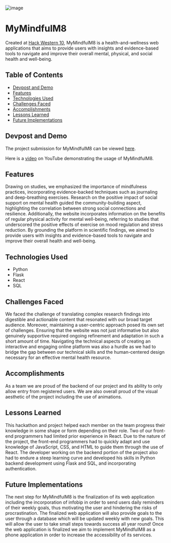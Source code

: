 ![image](https://github.com/dylen400mh/MyMindfulM8/assets/97004369/61802017-5f29-49ac-b282-bea395f94435)

# MyMindfulM8
Created at [Hack Western 10](https://www.hackwestern.com/), MyMindfulM8 is a health-and-wellness web applications that aims to provide users with insights and evidence-based tools to navigate and improve their overall mental, physical, and social health and well-being.

## Table of Contents
- [Devpost and Demo](#devpost-and-demo)
- [Features](#features)
- [Technologies Used](#technologies-used)
- [Challenges Faced](#challenges-faced)
- [Accomplishments](#accomplishments)
- [Lessons Learned](#lessons-learned)
- [Future Implementations](#future-implementations)

## Devpost and Demo
The project submission for MyMindfulM8 can be viewed [here](https://devpost.com/software/mymindfulm8?ref_content=my-projects-tab&ref_feature=my_projects).

Here is a [video](https://youtu.be/gsYwpJ4L8Eg) on YouTube demonstrating the usage of MyMindfulM8. 

## Features
Drawing on studies, we emphasized the importance of mindfulness practices, incorporating evidence-backed techniques such as journaling and deep-breathing exercises. Research on the positive impact of social support on mental health guided the community-building aspect, highlighting the correlation between strong social connections and resilience. Additionally, the website incorporates information on the benefits of regular physical activity for mental well-being, referring to studies that underscored the positive effects of exercise on mood regulation and stress reduction. By grounding the platform in scientific findings, we aimed to provide users with insights and evidence-based tools to navigate and improve their overall health and well-being.

## Technologies Used
- Python
- Flask
- React
- SQL

## Challenges Faced
We faced the challenge of translating complex research findings into digestible and actionable content that resonated with our broad target audience. Moreover, maintaining a user-centric approach posed its own set of challenges. Ensuring that the website was not just informative but also genuinely supportive required ongoing refinement and adaptation in such a short amount of time. Navigating the technical aspects of creating an interactive and engaging online platform was also a hurdle as we had to bridge the gap between our technical skills and the human-centered design necessary for an effective mental health resource.

## Accomplishments
As a team we are proud of the backend of our project and its ability to only allow entry from registered users. We are also overall proud of the visual aesthetic of the project including the use of animations.

## Lessons Learned
This hackathon and project helped each member on the team progress their knowledge in some shape or form depending on their role. Two of our front-end programmers had limited prior experience in React. Due to the nature of the project, the front-end programmers had to quickly adapt and use knowledge of JavaScript, CSS, and HTML to guide them through the use of React. The developer working on the backend portion of the project also had to endure a steep learning curve and developed his skills in Python backend development using Flask and SQL, and incorporating authentication.

## Future Implementations
The next step for MyMindfulM8 is the finalization of its web application including the incorporation of infobip in order to send users daily reminders of their weekly goals, thus motivating the user and hindering the risks of procrastination. The finalized web application will also provide goals to the user through a database which will be updated weekly with new goals. This will allow the user to take small steps towards success all year round! Once the web application is finalized we aim to implement MyMindfulM8 as a phone application in order to increase the accessibility of its services.
